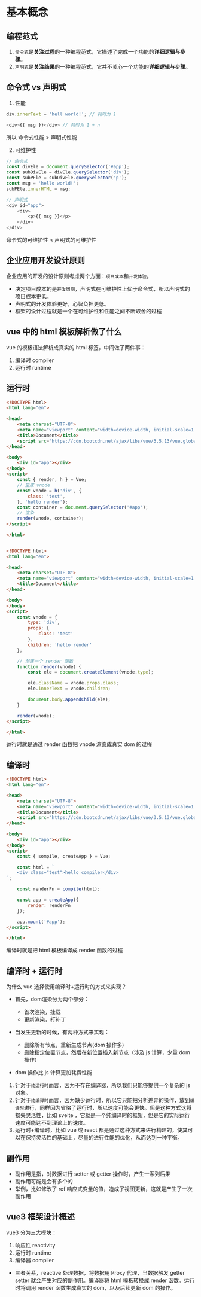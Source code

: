 # 基本概念

## 编程范式

1. `命令式`是**关注过程**的一种编程范式，它描述了完成一个功能的**详细逻辑与步骤**。
2. `声明式`是**关注结果**的一种编程范式，它并不关心一个功能的**详细逻辑与步骤**。

## 命令式 vs 声明式

1. 性能

```js
div.innerText = 'hell world!'; // 耗时为 1

<div>{{ msg }}</div> // 耗时为 1 + n
```

所以 命令式性能 > 声明式性能

2. 可维护性

```js
// 命令式
const divEle = document.querySelector('#app');
const subDivEle = divEle.querySelector('div');
const subPEle = subDivEle.querySelector('p');
const msg = 'hello world!';
subPEle.innerHTML = msg;

// 声明式
<div id="app">
    <div>
        <p>{{ msg }}</p>
    </div>
</div>
```

命令式的可维护性 < 声明式的可维护性

## 企业应用开发设计原则

企业应用的开发的设计原则考虑两个方面：`项目成本`和`开发体验`。

* 决定项目成本的是`开发周期`，声明式在可维护性上优于命令式，所以声明式的项目成本更低。
* 声明式的开发体验更好，心智负担更低。
* 框架的设计过程就是一个在可维护性和性能之间不断取舍的过程

## vue 中的 html 模板解析做了什么

vue 的模板语法解析成真实的 html 标签，中间做了两件事：

1. 编译时 compiler
2. 运行时 runtime

## 运行时

```html
<!DOCTYPE html>
<html lang="en">

<head>
    <meta charset="UTF-8">
    <meta name="viewport" content="width=device-width, initial-scale=1.0">
    <title>Document</title>
    <script src="https://cdn.bootcdn.net/ajax/libs/vue/3.5.13/vue.global.js"></script>
</head>

<body>
    <div id="app"></div>
</body>
<script>
    const { render, h } = Vue;
    // 生成 vnode
    const vnode = h('div', {
        class: 'test',
    }, 'hello render');
    const container = document.querySelector('#app');
    // 渲染
    render(vnode, container);
</script>

</html>


<!DOCTYPE html>
<html lang="en">

<head>
    <meta charset="UTF-8">
    <meta name="viewport" content="width=device-width, initial-scale=1.0">
    <title>Document</title>
</head>

<body>
</body>
<script>
    const vnode = {
        type: 'div',
        props: {
            class: 'test'
        },
        children: 'hello render'
    };

    // 创建一个 render 函数
    function render(vnode) {
        const ele = document.createElement(vnode.type);

        ele.className = vnode.props.class;
        ele.innerText = vnode.children;

        document.body.appendChild(ele);
    }

    render(vnode);
</script>

</html>
```

运行时就是通过 render 函数把 vnode 渲染成真实 dom 的过程

## 编译时

```html
<!DOCTYPE html>
<html lang="en">

<head>
    <meta charset="UTF-8">
    <meta name="viewport" content="width=device-width, initial-scale=1.0">
    <title>Document</title>
    <script src="https://cdn.bootcdn.net/ajax/libs/vue/3.5.13/vue.global.js"></script>
</head>

<body>
    <div id="app"></div>
</body>
<script>
    const { sompile, createApp } = Vue;

    const html = `
    <div class="test">hello compiler</div>
`;

    const renderFn = compile(html);

    const app = createApp({
        render: renderFn
    });

    app.mount('#app');
</script>

</html>
```

编译时就是把 html 模板编译成 render 函数的过程

## 编译时 + 运行时

为什么 vue 选择使用编译时+运行时的方式来实现？

* 首先，dom渲染分为两个部分：
    - 首次渲染，挂载
    - 更新渲染，打补丁

* 当发生更新的时候，有两种方式来实现：
    - 删除所有节点，重新生成节点(dom 操作多)
    - 删除指定位置节点，然后在新位置插入新节点（涉及 js 计算，少量 dom 操作）

* dom 操作比 js 计算更加耗费性能

1. 针对于`纯运行时`而言，因为不存在编译器，所以我们只能够提供一个复杂的 js 对象。
2. 针对于`纯编译时`而言，因为缺少运行时，所以它只能把分析差异的操作，放到`编译时`进行，同样因为省略了运行时，所以速度可能会更快。但是这种方式这将损失灵活性，比如 svelte ，它就是一个纯编译时的框架，但是它的实际运行速度可能达不到理论上的速度。
3. 运行时+编译时，比如 vue 或 react 都是通过这种方式来进行构建的，使其可以在保持灵活性的基础上，尽量的进行性能的优化，从而达到一种平衡。

## 副作用

* 副作用是指，对数据进行 setter 或 getter 操作时，产生一系列后果
* 副作用可能是会有多个的
* 举例，比如修改了 ref 响应式变量的值，造成了视图更新，这就是产生了一次副作用

## vue3 框架设计概述

vue3 分为三大模块：

1. 响应性 reactivity
2. 运行时 runtime
3. 编译器 compiler

* 三者关系，reactive 处理数据，将数据用 Proxy 代理，当数据触发 getter setter 就会产生对应的副作用。编译器将 html 模板转换成 render 函数。运行时将调用 render 函数生成真实的 dom，以及后续更新 dom 的操作。
